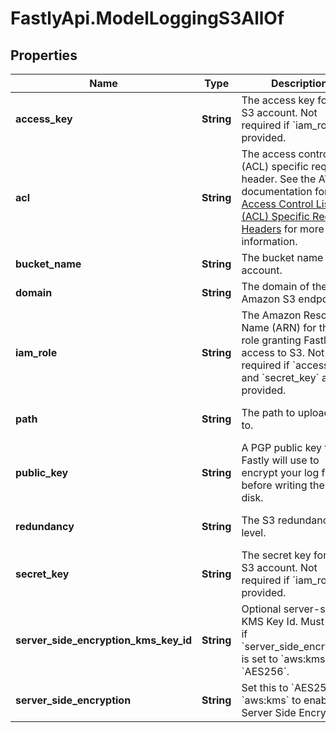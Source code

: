 # FastlyApi.ModelLoggingS3AllOf

## Properties

Name | Type | Description | Notes
------------ | ------------- | ------------- | -------------
**access_key** | **String** | The access key for your S3 account. Not required if &#x60;iam_role&#x60; is provided. | [optional] 
**acl** | **String** | The access control list (ACL) specific request header. See the AWS documentation for [Access Control List (ACL) Specific Request Headers](https://docs.aws.amazon.com/AmazonS3/latest/API/mpUploadInitiate.html#initiate-mpu-acl-specific-request-headers) for more information. | [optional] 
**bucket_name** | **String** | The bucket name for S3 account. | [optional] 
**domain** | **String** | The domain of the Amazon S3 endpoint. | [optional] 
**iam_role** | **String** | The Amazon Resource Name (ARN) for the IAM role granting Fastly access to S3. Not required if &#x60;access_key&#x60; and &#x60;secret_key&#x60; are provided. | [optional] 
**path** | **String** | The path to upload logs to. | [optional] [default to &#39;null&#39;]
**public_key** | **String** | A PGP public key that Fastly will use to encrypt your log files before writing them to disk. | [optional] [default to &#39;null&#39;]
**redundancy** | **String** | The S3 redundancy level. | [optional] [default to &#39;null&#39;]
**secret_key** | **String** | The secret key for your S3 account. Not required if &#x60;iam_role&#x60; is provided. | [optional] 
**server_side_encryption_kms_key_id** | **String** | Optional server-side KMS Key Id. Must be set if &#x60;server_side_encryption&#x60; is set to &#x60;aws:kms&#x60; or &#x60;AES256&#x60;. | [optional] [default to &#39;null&#39;]
**server_side_encryption** | **String** | Set this to &#x60;AES256&#x60; or &#x60;aws:kms&#x60; to enable S3 Server Side Encryption. | [optional] [default to &#39;null&#39;]


